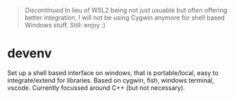 > *Discontinued*
> In lieu of WSL2 being not just usuable but often offering better integration, I will not be using Cygwin anymore for shell based Windows stuff. Still: enjoy :)

# devenv
Set up a shell based interface on windows, that is portable/local, easy to integrate/extend for libraries. Based on cygwin, fish, windows terminal, vscode. Currently focussed around C++ (but not necessary).
